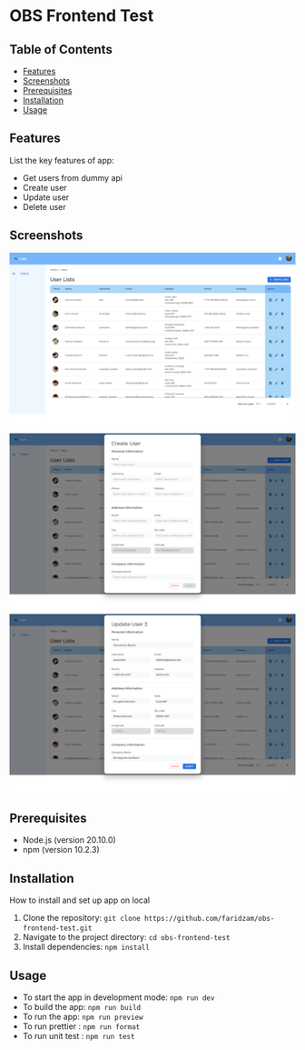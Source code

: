 # OBS Frontend Test

## Table of Contents

- [Features](#features)
- [Screenshots](#screenshots)
- [Prerequisites](#prerequisites)
- [Installation](#installation)
- [Usage](#usage)

## Features

List the key features of app:

- Get users from dummy api
- Create user
- Update user
- Delete user

## Screenshots

![Image 1](./src/assets/screenshot/screenshot_1.png)
![Image 2](./src/assets/screenshot/screenshot_2.png)
![Image 3](./src/assets/screenshot/screenshot_3.png)

## Prerequisites

- Node.js (version 20.10.0)
- npm (version 10.2.3)

## Installation

How to install and set up app on local

1. Clone the repository: `git clone https://github.com/faridzam/obs-frontend-test.git`
2. Navigate to the project directory: `cd obs-frontend-test`
3. Install dependencies: `npm install`

## Usage

- To start the app in development mode: `npm run dev`
- To build the app: `npm run build`
- To run the app: `npm run preview`
- To run prettier : `npm run format`
- To run unit test : `npm run test`
